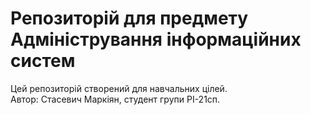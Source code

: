 # Репозиторій для предмету Адміністрування інформаційних систем  
  
Цей репозиторій створений для навчальних цілей.  
Автор: Стасевич Маркіян, студент групи РІ-21сп.  

